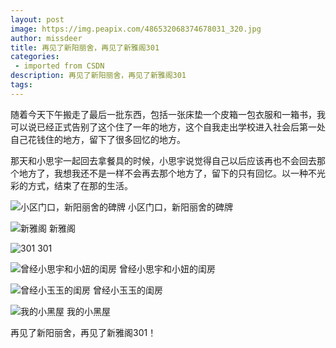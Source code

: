 ```yaml
---
layout: post
image: https://img.peapix.com/486532068374678031_320.jpg
author: missdeer
title: 再见了新阳丽舍，再见了新雅阁301
categories: 
 - imported from CSDN
description: 再见了新阳丽舍，再见了新雅阁301
tags: 
---
```


随着今天下午搬走了最后一批东西，包括一张床垫一个皮箱一包衣服和一箱书，我可以说已经正式告别了这个住了一年的地方，这个自我走出学校进入社会后第一处自己花钱住的地方，留下了很多回忆的地方。

那天和小思宇一起回去拿餐具的时候，小思宇说觉得自己以后应该再也不会回去那个地方了，我想我还不是一样不会再去那个地方了，留下的只有回忆。以一种不光彩的方式，结束了在那的生活。

![小区门口，新阳丽舍的碑牌](https://cdn.jsdelivr.net/gh/missdeer/blog@master/media/2006-07-15/1.jpg)
小区门口，新阳丽舍的碑牌

![新雅阁](https://cdn.jsdelivr.net/gh/missdeer/blog@master/media/2006-07-15/2.jpg)
新雅阁

![301](https://cdn.jsdelivr.net/gh/missdeer/blog@master/media/2006-07-15/3.jpg)
301

![曾经小思宇和小妞的闺房](https://cdn.jsdelivr.net/gh/missdeer/blog@master/media/2006-07-15/4.jpg)
曾经小思宇和小妞的闺房

![曾经小玉玉的闺房](https://cdn.jsdelivr.net/gh/missdeer/blog@master/media/2006-07-15/5.jpg)
曾经小玉玉的闺房

![我的小黑屋](https://cdn.jsdelivr.net/gh/missdeer/blog@master/media/2006-07-15/6.jpg)
我的小黑屋

再见了新阳丽舍，再见了新雅阁301！

